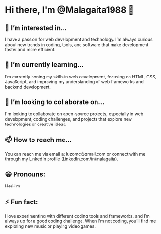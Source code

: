 # Hi there, I'm @Malagaita1988 👋

## 👀 I’m interested in...
I have a passion for web development and technology. I’m always curious about new trends in coding, tools, and software that make development faster and more efficient.

## 🌱 I’m currently learning...
I’m currently honing my skills in web development, focusing on HTML, CSS, JavaScript, and improving my understanding of web frameworks and backend development.

## 💞️ I’m looking to collaborate on...
I'm looking to collaborate on open-source projects, especially in web development, coding challenges, and projects that explore new technologies or creative ideas.

## 📫 How to reach me...
You can reach me via email at luzomc@gmail.com or connect with me through my LinkedIn profile (LinkedIn.com/in/malagaita).

## 😄 Pronouns:
He/Him

## ⚡ Fun fact:
I love experimenting with different coding tools and frameworks, and I’m always up for a good coding challenge. When I'm not coding, you’ll find me exploring new music or playing video games.

<!---
Malagaita1988/Malagaita1988 is a ✨ special ✨ repository because its `README.md` (this file) appears on your GitHub profile.
You can click the Preview link to take a look at your changes.
--->
